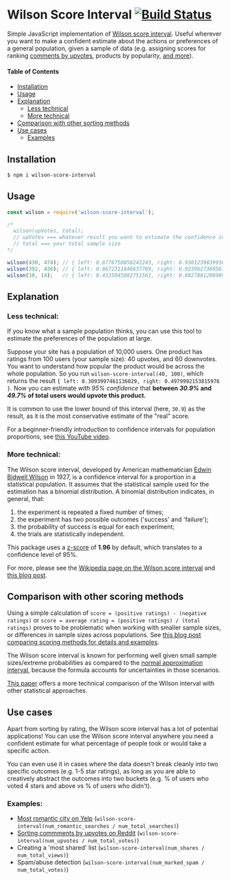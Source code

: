 # Wilson Score Interval [![Build Status](https://secure.travis-ci.org/msn0/wilson-score-interval.png?branch=master)](http://travis-ci.org/msn0/wilson-score-interval)

Simple JavaScript implementation of [Wilson score interval](https://en.wikipedia.org/wiki/Binomial_proportion_confidence_interval#Wilson_score_interval). Useful wherever you want to make a confident estimate about the actions or preferences of a general population, given a sample of data (e.g. assigning scores for ranking [comments by upvotes](https://medium.com/hacking-and-gonzo/how-reddit-ranking-algorithms-work-ef111e33d0d9), products by popularity, [and more](#exampleusecases)).

#### Table of Contents
- [Installation](#installation)
- [Usage](#usage)
- [Explanation](#explanation)
    - [Less technical](#lesstechnical)
    - [More technical](#moretechnical)
- [Comparison with other sorting methods](#comparison)
- [Use cases](#usecases)
    - [Examples](#exampleusecases)

## <a name="installation"></a>Installation

```sh
$ npm i wilson-score-interval
```

## <a name="usage"></a>Usage

```js
const wilson = require('wilson-score-interval');

/*
  wilson(upVotes, total);
  // upVotes === whatever result you want to estimate the confidence interval for
  // total === your total sample size
*/

wilson(430, 474); // { left: 0.8776750858242243, right: 0.9301239839930541 }
wilson(392, 436); // { left: 0.8672311846637769, right: 0.9239627360567735 }
wilson(10, 14);   // { left: 0.4535045882751561, right: 0.882788120898909 }
```

## <a name="explanation"></a>Explanation

### <a name="lesstechnical"></a>Less technical:
If you know what a sample population thinks, you can use this tool to estimate the preferences of the population at large.

Suppose your site has a population of 10,000 users. One product has ratings from 100 users (your sample size): 40 upvotes, and 60 downvotes. You want to understand how popular the product would be across the whole population. So you run `wilson-score-interval(40, 100)`, which returns the result `{ left: 0.3093997461136029, right: 0.4979992153815976 }`. Now you can estimate _with 95% confidence_ that **between _30.9%_ and _49.7%_ of total users would upvote this product.**

It is common to use the lower bound of this interval (here, `30.9`) as the result, as it is the most conservative estimate of the "real" score.

For a beginner-friendly introduction to confidence intervals for population proportions, see [this YouTube video](https://www.youtube.com/watch?v=3ReWri_jh3M).

### <a name="moretechnical"></a>More technical:
The Wilson score interval, developed by American mathematician [Edwin Bidwell Wilson](https://en.wikipedia.org/wiki/Edwin_Bidwell_Wilson) in 1927, is a confidence interval for a proportion in a statistical population. It assumes that the statistical sample used for the estimation has a binomial distribution. A binomial distribution indicates, in general, that:

1. the experiment is repeated a fixed number of times;
2. the experiment has two possible outcomes ('success' and 'failure');
3. the probability of success is equal for each experiment;
4. the trials are statistically independent.

This package uses a [z-score](https://en.wikipedia.org/wiki/Standard_score) of **1.96** by default, which translates to a confidence level of 95%.

For more, please see the [Wikipedia page on the Wilson score interval](https://en.wikipedia.org/wiki/Binomial_proportion_confidence_interval#Wilson_score_interval) and [this blog post](http://wordpress.mrreid.org/2014/05/20/ranking-ratings/).

## <a name="comparison"></a>Comparison with other scoring methods
Using a simple calculation of `score = (positive ratings) - (negative ratings)` or `score = average rating = (positive ratings) / (total ratings)` proves to be problematic when working with smaller sample sizes, or differences in sample sizes across populations. See [this blog post comparing scoring methods for details and examples](http://www.evanmiller.org/how-not-to-sort-by-average-rating.html).

The Wilson score interval is known for performing well given small sample sizes/extreme probabilities as compared to the [normal approximation interval](https://en.wikipedia.org/wiki/Binomial_proportion_confidence_interval#Normal_approximation_interval), because the formula accounts for uncertainties in those scenarios.

[This paper](https://www.ucl.ac.uk/english-usage/staff/sean/resources/binomialpoisson.pdf) offers a more technical comparison of the Wilson interval with other statistical approaches.

## <a name="usecases"></a>Use cases
Apart from sorting by rating, the Wilson score interval has a lot of potential applications! You can use the Wilson score interval anywhere you need a confident estimate for what percentage of people took or would take a specific action.

You can even use it in cases where the data doesn't break cleanly into two specific outcomes (e.g. 1-5 star ratings), as long as you are able to creatively abstract the outcomes into two buckets (e.g. % of users who voted 4 stars and above vs % of users who didn't).

### <a name="exampleusecases"></a>Examples:

- [Most romantic city on Yelp](https://www.yelpblog.com/2011/02/the-most-romantic-city-on-yelp-is) (`wilson-score-interval(num_romantic_searches / num_total_searches)`)
- [Sorting commments by upvotes on Reddit](https://redditblog.com/2009/10/15/reddits-new-comment-sorting-system/) (`wilson-score-interval(num_upvotes / num_total_votes)`)
- Creating a 'most shared' list (`wilson-score-interval(num_shares / num_total_views)`)
- Spam/abuse detection (`wilson-score-interval(num_marked_spam / num_total_votes)`)
